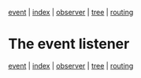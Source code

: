 [event](event.md) | [index](../README.md) | 
[observer](observer.md) | [tree](tree.md) | [routing](routing.md)

# The event listener

[event](event.md) | [index](../README.md) | 
[observer](observer.md) | [tree](tree.md) | [routing](routing.md)
